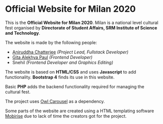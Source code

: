 # Official Website for Milan 2020

This is the **Official Website for Milan 2020**. Milan is a national level cultural fest organised by **Directorate of Student Affairs, SRM Institute of Science and Technology**.

The website is made by the following people:
* [Aniruddha Chatterjee](https://github.com/ruddha2001) *(Project Lead, Fullstack Developer)*
* [Gita Alekhya Paul](https://github.com/gitaalekhyapaul) *(Frontend Developer)*
* Snehil *(Frontend Developer and Graphics Editing)*

The website is based on **HTML/CSS** and uses **Javascript** to add functionality. **Bootstrap 4** finds its use in this website.

Basic **PHP** adds the backend functionality required for managing the cultural fest.

The project uses [Owl Carousel](https://github.com/OwlCarousel2/OwlCarousel2) as a dependency.

Some parts of the website are created using a HTML templating software [Mobirise](http://mobirise.com) due to lack of time the creators got for the project.
